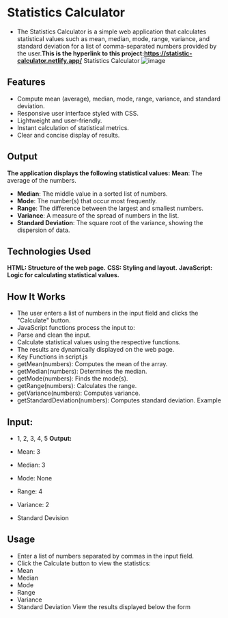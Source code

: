 # Statistics Calculator

- The Statistics Calculator is a simple web application that calculates statistical values such as mean, median, mode, range, variance, and standard deviation for a list of comma-separated numbers provided by the user.**This is the hyperlink to this project:https://statistic-calculator.netlify.app/**
Statistics Calculator
 ![image](https://github.com/user-attachments/assets/88f76ed9-c2f2-46b1-9eea-fb9419fa3ed3)

 ## Features
- Compute mean (average), median, mode, range, variance, and standard deviation.
- Responsive user interface styled with CSS.
- Lightweight and user-friendly.
- Instant calculation of statistical metrics.
- Clear and concise display of results.

## Output
**The application displays the following statistical values:**
 **Mean**: The average of the numbers.
- **Median**: The middle value in a sorted list of numbers.
- **Mode**: The number(s) that occur most frequently.
- **Range**: The difference between the largest and smallest numbers.
- **Variance**: A measure of the spread of numbers in the list.
- **Standard Deviation**: The square root of the variance, showing the dispersion of data.
## Technologies Used
**HTML: Structure of the web page.**
**CSS: Styling and layout.**
**JavaScript: Logic for calculating statistical values.**
## How It Works
- The user enters a list of numbers in the input field and clicks the "Calculate" button.
- JavaScript functions process the input to:
- Parse and clean the input.
- Calculate statistical values using the respective functions.
- The results are dynamically displayed on the web page.
- Key Functions in script.js
- getMean(numbers): Computes the mean of the array.
- getMedian(numbers): Determines the median.
- getMode(numbers): Finds the mode(s).
- getRange(numbers): Calculates the range.
- getVariance(numbers): Computes variance.
- getStandardDeviation(numbers): Computes standard deviation.
  Example
## Input:
- 1, 2, 3, 4, 5
**Output:**

- Mean: 3
- Median: 3
- Mode: None
- Range: 4
- Variance: 2
- Standard Devision
## Usage
- Enter a list of numbers separated by commas in the input field.
- Click the Calculate button to view the statistics:
- Mean
- Median
- Mode
- Range
- Variance
- Standard Deviation
   View the results displayed below the form
